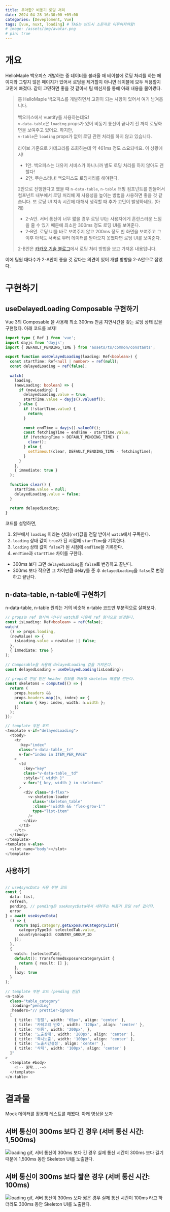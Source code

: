 ```yaml
---
title: 우아한? 비동기 로딩 처리
date: 2024-04-28 16:30:00 +09:00
categories: [Deveploment, Vue]
tags: [vue, nuxt, loading] # TAG는 반드시 소문자로 이루어져야함!
# image: /assets/img/avatar.png
# pin: true
---
```


# 개요
HelloMaple 백오피스 개발하는 중 데이터를 불러올 때 테이블에 로딩 처리를 하는 페이지와 그렇지 않은 페이지가 있어서 로딩을 제거할지 아니면 테이블에 모두 적용할지 고민에 빠졌다. 같이 고민하면 좋을 것 같아서 팀 메신저를 통해 아래 내용을 물어봤다.

> 흠 HelloMaple 백오피스를 개발하면서 고민이 되는 사항이 있어서 여기 남겨봅니다. <br /><br />
> 백오피스에서 vuetify를 사용하는데요! <br />
> `v-data-table`은 `loading` props가 있어 비동기 통신이 끝나기 전 까지 로딩화면을 보여주고 있어요. 하지만,  <br />
> `v-table`은 `loading` props가 없어 로딩 관련 처리를 하지 않고 있습니다. <br /><br />
> 라이브 기준으로 카테고리를 조회하는데 약 461ms 정도 소요되네요. 이 상황에서!
> - 1안. 백오피스는 대유저 서비스가 아니니까 별도 로딩 처리를 하지 않아도 괜찮다!
> - 2안. 무슨소리냐! 백오피스도 로딩처리를 해야한다. 
>
> 2안으로 진행한다고 했을 때 `n-data-table`, `n-table` 래핑 컴포넌트를 만들어서 컴포넌트 내부에서 로딩 처리해 재 사용성을 높이는 방법을 사용하면 좋을 것 같습니다. 또 로딩 UI 지속 시간에 대해서 생각할 때 추가 고민이 발생하네요. (아래)
> - 2-A안. 서버 통신이 너무 짧을 경우 로딩 UI는 사용자에게 혼란스러운 느낌을 줄 수 있기 때문에 최소한 300ms 정도 로딩 UI를 보여준다.
> - 2-B안. 로딩 UI를 바로 보여주지 않고 200ms 정도 빈 화면을 보여주고 그 이후 아직도 서버로 부터 데이터를 받아오지 못했다면 로딩 UI를 보여준다.
>
> 2-B안은 [카카오 기술 블로그](https://tech.kakaopay.com/post/skeleton-ui-idea/)에서 로딩 처리 방법을 보고 가져온 내용입니다.

이에 팀원 대다수가 2-A안이 좋을 것 같다는 의견이 있어 개발 방향을 2-A안으로 잡았다.

# 구현하기
## useDelayedLoading Composable 구현하기
Vue 3의 Composable 을 사용해 최소 300ms 만큼 지연시간을 갖는 로딩 상태 값을 구현했다. 아래 코드를 보자!

```typescript
import type { Ref } from 'vue';
import dayjs from 'dayjs';
import { DEFAULT_PENDING_TIME } from 'assets/ts/common/constants';
 
export function useDelayedLoading(loading: Ref<boolean>) {
  const startTime: Ref<null | number> = ref(null);
  const delayedLoading = ref(false);
 
  watch(
    loading,
    (newLoading: boolean) => {
      if (newLoading) {
        delayedLoading.value = true;
        startTime.value = dayjs().valueOf();
      } else {
        if (!startTime.value) {
          return;
        }
 
        const endTime = dayjs().valueOf();
        const fetchingTime = endTime - startTime.value;
        if (fetchingTime > DEFAULT_PENDING_TIME) {
          clear();
        } else {
          setTimeout(clear, DEFAULT_PENDING_TIME - fetchingTime);
        }
      }
    },
    { immediate: true }
  );
 
  function clear() {
    startTime.value = null;
    delayedLoading.value = false;
  }
 
  return delayedLoading;
}
```
코드를 설명하면,

1. 외부에서 `loading` 이라는 상태(`ref`)값을 전달 받아서 `watch`에서 구독한다. 
2. `loading` 상태 값이 `true`가 된 시점에 `startTime`을 기록한다.
3. `loading` 상태 값이 `false`가 된 시점에 `endTime`을 기록한다.
4. `endTime`과 `startTime` 차이를 구한다.
  - 300ms 보다 크면 `delayedLoading`을 `false`로 변경하고 끝난다.
  - 300ms 보다 작으면 그 차이만큼 delay를 준 후 `delayedLoading`을 `false`로 변경하고 끝난다.

## n-data-table, n-table에 구현하기
n-data-table, n-table 원리는 거의 비슷해 n-table 코드만 부분적으로 살펴보자.

```typescript
// props는 ref 형식이 아니라 watch를 이용해 ref 형식으로 변경한다.
const isLoading: Ref<boolean> = ref(false);
watch(
  () => props.loading,
  (newValue) => {
    isLoading.value = newValue || false;
  },
  { immediate: true }
);
 
// Composable을 사용해 delayedLoading 값을 가져온다.
const delayedLoading = useDelayedLoading(isLoading);
 
// props로 전달 받은 header 정보를 이용해 skeleton 배열을 만든다.
const skeletons = computed(() => {
  return (
    props.headers &&
    props.headers.map((n, index) => {
      return { key: index, width: n.width };
    })
  );
});

// template 부분 코드
<template v-if="delayedLoading">
  <tbody>
    <tr
      :key="index"
      class="v-data-table__tr"
      v-for="index in ITEM_PER_PAGE"
    >
      <td
        :key="key"
        class="v-data-table__td"
        :style="{ width }"
        v-for="{ key, width } in skeletons"
      >
        <div class="d-flex">
          <v-skeleton-loader
            class="skeleton_table"
            :class="!width && 'flex-grow-1'"
            type="list-item"
          />
        </div>
      </td>
    </tr>
  </tbody>
</template>
<template v-else>
  <slot name="body"></slot>
</template>
```

## 사용하기

```typescript

// useAsyncData 사용 부분 코드
const {
  data: list,
  refresh,
  pending, // pending은 useAsnycData에서 내려주는 비동기 로딩 ref 값이다.
  error
} = await useAsyncData(
  () => {
    return $api.category.getExposureCategoryList({
      categoryTypeId: selectedTab.value,
      countryGroupId: COUNTRY_GROUP_ID
    });
  },
  {
    watch: [selectedTab],
    default(): TransformedExposureCategoryList {
      return { result: [] };
    },
    lazy: true
  }
);
 
// template 부분 코드 (pending 전달)
<n-table
  class="table_category"
  :loading="pending"
  :headers="// prettier-ignore
  [
    { title: '정렬', width: '65px', align: 'center' },
    { title: '카테고리 번호', width: '120px', align: 'center' },
    { title: '이름', width: '200px', },
    { title: '노출상태', width: '200px', align: 'center' },
    { title: '즉시노출', width: '100px', align: 'center' },
    { title: '노출시간설정', align: 'center' },
    { title: '삭제', width: '100px', align: 'center' }
  ]"
>
  <template #body>
    <!-- 중략...-—>
  </template>
</n-table>
```

# 결과물
Mock 데이터를 활용해 테스트를 해봤다. 아래 영상을 보자

## 서버 통신이 300ms 보다 긴 경우 (서버 통신 시간: 1,500ms)
![loading gif, 서버 통신이 300ms 보다 긴 경우](/assets/img/gif/loading-1.gif)
실제 통신 시간이 300ms 보다 길기 때문에 1,500ms 동안 Skeleton UI를 노출한다.

## 서버 통신이 300ms 보다 짧은 경우 (서버 통신 시간: 100ms)
![loading gif, 서버 통신이 300ms 보다 짧은 경우](/assets/img/gif/loading-2.gif)
실제 통신 시간이 100ms 라고 하더라도 300ms 동안 Skeleton UI를 노출한다.